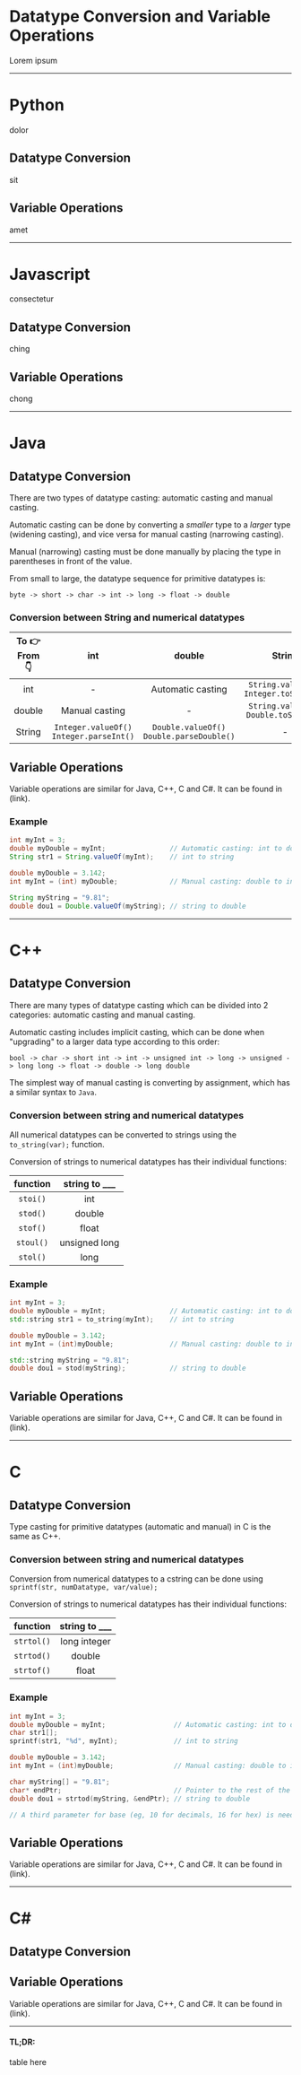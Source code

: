 # Datatype Conversion and Variable Operations

Lorem ipsum

---

# Python

dolor

## Datatype Conversion

sit

## Variable Operations

amet

---

# Javascript

consectetur

## Datatype Conversion

ching

## Variable Operations

chong

---

# Java

## Datatype Conversion

There are two types of datatype casting: automatic casting and manual casting.

Automatic casting can be done by converting a *smaller* type to a *larger* type (widening casting), and vice versa for manual casting (narrowing casting).


Manual (narrowing) casting must be done manually by placing the type in parentheses in front of the value.

From small to large, the datatype sequence for primitive datatypes is:

`byte -> short -> char -> int -> long -> float -> double`


### Conversion between String and numerical datatypes

| To 👉  <br /> From 👇  | int | double | String |
| :---: | :---: | :---: | :---: |
| int | - | Automatic casting | `String.valueOf()` <br /> `Integer.toString()` |
| double | Manual casting | - | `String.valueOf()` <br /> `Double.toString()` |
| String | `Integer.valueOf()` <br /> `Integer.parseInt()` | `Double.valueOf()` <br /> `Double.parseDouble()`| - |

## Variable Operations

Variable operations are similar for Java, C++, C and C#. It can be found in (link).

### Example

```java
int myInt = 3;
double myDouble = myInt;                // Automatic casting: int to double
String str1 = String.valueOf(myInt);    // int to string

double myDouble = 3.142;
int myInt = (int) myDouble;             // Manual casting: double to int

String myString = "9.81";
double dou1 = Double.valueOf(myString); // string to double
```

---

# C++

## Datatype Conversion

There are many types of datatype casting which can be divided into 2 categories: automatic casting and manual casting.

Automatic casting includes implicit casting, which can be done when "upgrading" to a larger data type according to this order:

`bool -> char -> short int -> int -> unsigned int -> long -> unsigned -> long long -> float -> double -> long double`

The simplest way of manual casting is converting by assignment, which has a similar syntax to `Java`.


### Conversion between string and numerical datatypes

All numerical datatypes can be converted to strings using the `to_string(var);` function.

Conversion of strings to numerical datatypes has their individual functions:

| function | string to ___ |
| :---: | :---: |
| `stoi()` | int |
| `stod()` | double |
| `stof()` | float |
| `stoul()` | unsigned long |
| `stol()` | long |

### Example

```c++
int myInt = 3;
double myDouble = myInt;                // Automatic casting: int to double
std::string str1 = to_string(myInt);    // int to string

double myDouble = 3.142;
int myInt = (int)myDouble;              // Manual casting: double to int

std::string myString = "9.81";
double dou1 = stod(myString);           // string to double
```

## Variable Operations

Variable operations are similar for Java, C++, C and C#. It can be found in (link).

---
# C

## Datatype Conversion

Type casting for primitive datatypes (automatic and manual) in C is the same as C++.

### Conversion between string and numerical datatypes

Conversion from numerical datatypes to a cstring can be done using `sprintf(str, numDatatype, var/value);`

Conversion of strings to numerical datatypes has their individual functions:

| function | string to ___ |
| :---: | :---: |
| `strtol()` | long integer |
| `strtod()` | double |
| `strtof()` | float |

### Example

```c
int myInt = 3;
double myDouble = myInt;                 // Automatic casting: int to double
char str1[];
sprintf(str1, "%d", myInt);              // int to string

double myDouble = 3.142;
int myInt = (int)myDouble;               // Manual casting: double to int

char myString[] = "9.81";
char* endPtr;                            // Pointer to the rest of the string after the last valid character
double dou1 = strtod(myString, &endPtr); // string to double

// A third parameter for base (eg, 10 for decimals, 16 for hex) is needed for strtol.
```

## Variable Operations

Variable operations are similar for Java, C++, C and C#. It can be found in (link).

---

# C#

## Datatype Conversion

## Variable Operations

Variable operations are similar for Java, C++, C and C#. It can be found in (link).

---
#### TL;DR:

table here

